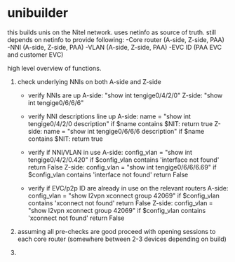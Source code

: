 # unibuilder

this builds unis on the Nitel network.
uses netinfo as source of truth.
still depends on netinfo to provide following:
-Core router (A-side, Z-side, PAA)
-NNI (A-side, Z-side, PAA)
-VLAN (A-side, Z-side, PAA)
-EVC ID (PAA EVC and customer EVC)

high level overview of functions.
1. check underlying NNIs on both A-side and Z-side
    - verify NNIs are up
        A-side:
            "show int tengige0/4/2/0"
        Z-side:
            "show int tengige0/6/6/6"

    - verify NNI descriptions line up
        A-side:
            name = "show int tengige0/4/2/0 description"
            if $name contains $NIT:
                return true
        Z-side:
            name = "show int tengige0/6/6/6 description"
            if $name contains $NIT:
                return true

    - verify if NNI/VLAN in use
        A-side:
            config_vlan = "show int tengige0/4/2/0.420"
            if $config_vlan contains 'interface not found'
                return False
        Z-side:
            config_vlan = "show int tengige0/6/6/6.69"
            if $config_vlan contains 'interface not found'
                return False

    - verify if EVC/p2p ID are already in use on the relevant routers
        A-side:
            config_vlan = "show l2vpn xconnect group 42069"
            if $config_vlan contains 'xconnect not found'
                return False
        Z-side:
            config_vlan = "show l2vpn xconnect group 42069"
            if $config_vlan contains 'xconnect not found'
                return False

1. assuming all pre-checks are good proceed with opening sessions to each core router (somewhere between 2-3 devices depending on build)
1. 